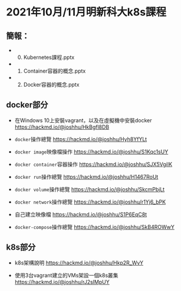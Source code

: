 # 2021年10月/11月明新科大k8s課程

## 簡報：

* 0. Kubernetes課程.pptx
* 1. Container容器的概念.pptx
* 2. Docker容器的概念.pptx

## docker部分

* 在Windows 10上安裝vagrant，以及在虛擬機中安裝docker
https://hackmd.io/@joshhu/HkBgfl8DB

* `docker`操作總覽
https://hackmd.io/@joshhu/Hyh8YfYLt

* `docker image`映像檔操作
https://hackmd.io/@joshhu/S1Kqc1sUY

* `docker container`容器操作
https://hackmd.io/@joshhu/SJX5VgiIK

* `docker run`操作總覽
https://hackmd.io/@joshhu/H1467RoUt

* `docker volume`操作總覽
https://hackmd.io/@joshhu/SkcmPbjLt

* `docker network`操作總覽
https://hackmd.io/@joshhu/r1Yj6_bPK

* 自己建立映像檔
https://hackmd.io/@joshhu/S1P6EqC8t

* `docker-compose`操作總覽
https://hackmd.io/@joshhu/SkB4ROWwY

## k8s部分

* k8s架構說明
https://hackmd.io/@joshhu/Hkp2R_WvY

* 使用3台vagrant建立的VMs架設一個k8s叢集
https://hackmd.io/@joshhu/rJ2sIMpUY
